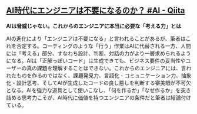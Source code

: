 ## [AI時代にエンジニアは不要になるのか？ #AI - Qiita](https://qiita.com/ryoheiiwamoto/items/24969131200a8c0429a1?utm_campaign=popular_items&utm_medium=feed&utm_source=popular_items)

**AIは脅威じゃない。これからのエンジニアに本当に必要な「考える力」とは**

AIの進化により「エンジニアは不要になる」と言われることがあるが、筆者はこれを否定する。コーディングのような「行う」作業はAIに代替される一方、人間には「考える」部分、すなわち設計、判断、対話の力がより一層求められるようになる。AIは「正解っぽいコード」は生成できても、ビジネス要件の妥当性やユーザーの真の課題を理解することはできない。これからのエンジニアには、言われたものを作るのではなく、課題発見力、言語化・コミュニケーション力、抽象化・設計思考、そしてAIが生成したコードの良し悪しを判断する審美眼が不可欠となる。AIを強力な道具として使いこなし、「何を作るか」「なぜ作るか」を突き詰める思考力こそが、AI時代に価値を持つエンジニアの条件だと筆者は結論付けている。